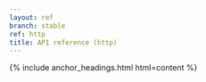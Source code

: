 ```yaml
---
layout: ref
branch: stable
ref: http
title: API reference (http)
---
```

{% include anchor_headings.html html=content %}